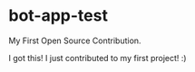 # bot-app-test
My First Open Source Contribution.

I got this! I just contributed to my first project! :)
